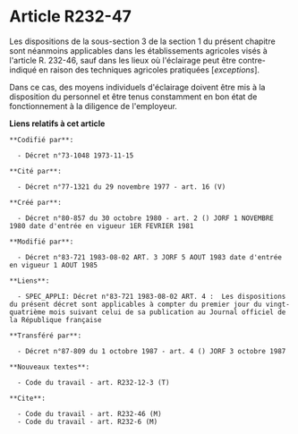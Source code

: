# Article R232-47

Les dispositions de la sous-section 3 de la section 1 du présent chapitre sont néanmoins applicables dans les établissements
agricoles visés à l'article R. 232-46, sauf dans les lieux où l'éclairage peut être contre-indiqué en raison des techniques
agricoles pratiquées [*exceptions*].

Dans ce cas, des moyens individuels d'éclairage doivent être mis à la disposition du personnel et être tenus constamment en
bon état de fonctionnement à la diligence de l'employeur.

**Liens relatifs à cet article**

	**Codifié par**:

	  - Décret n°73-1048 1973-11-15

	**Cité par**:

	  - Décret n°77-1321 du 29 novembre 1977 - art. 16 (V)

	**Créé par**:

	  - Décret n°80-857 du 30 octobre 1980 - art. 2 () JORF 1 NOVEMBRE 1980 date d'entrée en vigueur 1ER FEVRIER 1981

	**Modifié par**:

	  - Décret n°83-721 1983-08-02 ART. 3 JORF 5 AOUT 1983 date d'entrée en vigueur 1 AOUT 1985

	**Liens**:

	  - SPEC_APPLI: Décret n°83-721 1983-08-02 ART. 4 :  Les dispositions du présent décret sont applicables à compter du premier jour du vingt-quatrième mois suivant celui de sa publication au Journal officiel de la République française

	**Transféré par**:

	  - Décret n°87-809 du 1 octobre 1987 - art. 4 () JORF 3 octobre 1987

	**Nouveaux textes**:

	  - Code du travail - art. R232-12-3 (T)

	**Cite**:

	  - Code du travail - art. R232-46 (M)
	  - Code du travail - art. R232-6 (M)
